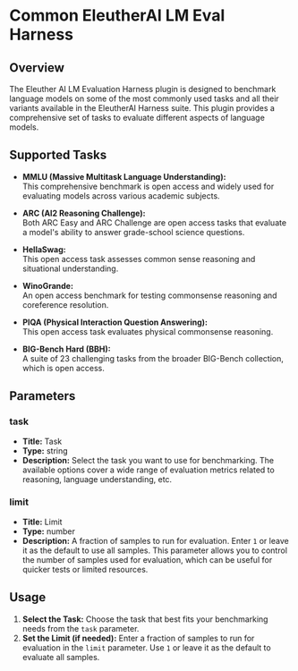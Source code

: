 # Common EleutherAI LM Eval Harness

## Overview

The Eleuther AI LM Evaluation Harness plugin is designed to benchmark language models on some of the most commonly used tasks and all their variants available in the EleutherAI Harness suite. This plugin provides a comprehensive set of tasks to evaluate different aspects of language models.

## Supported Tasks

- **MMLU (Massive Multitask Language Understanding):**  
  This comprehensive benchmark is open access and widely used for evaluating models across various academic subjects.

- **ARC (AI2 Reasoning Challenge):**  
  Both ARC Easy and ARC Challenge are open access tasks that evaluate a model's ability to answer grade-school science questions.

- **HellaSwag:**  
  This open access task assesses common sense reasoning and situational understanding.

- **WinoGrande:**  
  An open access benchmark for testing commonsense reasoning and coreference resolution.

- **PIQA (Physical Interaction Question Answering):**  
  This open access task evaluates physical commonsense reasoning.

- **BIG-Bench Hard (BBH):**  
  A suite of 23 challenging tasks from the broader BIG-Bench collection, which is open access.

## Parameters

### task

- **Title:** Task
- **Type:** string
- **Description:** Select the task you want to use for benchmarking. The available options cover a wide range of evaluation metrics related to reasoning, language understanding, etc.

### limit

- **Title:** Limit
- **Type:** number
- **Description:** A fraction of samples to run for evaluation. Enter `1` or leave it as the default to use all samples. This parameter allows you to control the number of samples used for evaluation, which can be useful for quicker tests or limited resources.

## Usage

1. **Select the Task:** Choose the task that best fits your benchmarking needs from the `task` parameter.
2. **Set the Limit (if needed):** Enter a fraction of samples to run for evaluation in the `limit` parameter. Use `1` or leave it as the default to evaluate all samples.